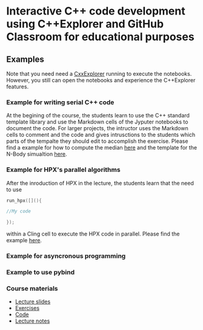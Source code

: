# Interactive C++ code development using C++Explorer and GitHub Classroom for educational purposes

## Examples 

Note that you need need a [CxxExplorer](https://github.com/stevenrbrandt/CxxExplorer) running to execute the notebooks. However, you still can open the notebooks and
experience the C++Explorer features.

### Example for writing serial C++ code

At the begining of the course, the students learn to use the C++ standard template library and use the Markdown cells of 
the Jyputer notebooks to document the code. For larger projects, the intructor uses the Markdown cells to comment and the
code and gives intrusctions to the students which parts of the tempalte they should edit to accomplish the exercise. Please find a example for how to compute the median [here](https://github.com/diehlpk/gateways2020/blob/master/c%2B%2B.ipynb) and the template for the N-Body simualtion [here](https://github.com/diehlpkteaching/N-Body/blob/master/Nbody_template.ipynb). 

### Example for HPX's parallel algorithms

After the inroduction of HPX in the lecture, the students learn that the need to use

```cpp
run_hpx([](){

//My code 

});
```
within a Cling cell to execute the HPX code in parallel. Please find the example [here](https://github.com/diehlpk/gateways2020/blob/master/hpx_parallel.ipynb). 

### Example for asyncronous programming


### Example to use pybind



### Course materials

* [Lecture slides](https://github.com/diehlpkteaching/ParallelComputationMath)
* [Exercises](https://github.com/diehlpkteaching/ParallelComputationMathExercise)
* [Code](https://github.com/diehlpkteaching/ParallelComputationMathExamples)
* [Lecture notes](https://github.com/diehlpkteaching/ParallelComputationMathScript)
